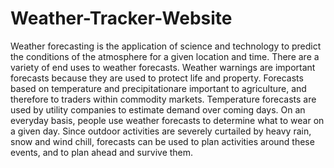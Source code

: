 # Weather-Tracker-Website
Weather forecasting is the application of science and technology to predict the conditions of the atmosphere for a given location and time. There are a variety of end uses to weather forecasts. 
Weather warnings are important forecasts because they are used to protect life and property. Forecasts based on  temperature and precipitationare important to agriculture, and therefore to traders within commodity markets. Temperature forecasts are used by utility companies to estimate demand over coming days. On an everyday basis, people use weather forecasts to determine what to wear on a given day.
 Since outdoor activities are severely curtailed by heavy rain, snow and wind chill, forecasts can be used to plan activities around these events, and to plan ahead and survive them.
 
